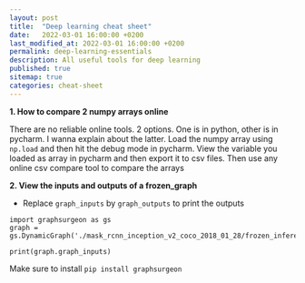 ```yaml
---
layout: post
title:  "Deep learning cheat sheet"
date:   2022-03-01 16:00:00 +0200
last_modified_at: 2022-03-01 16:00:00 +0200
permalink: deep-learning-essentials
description: All useful tools for deep learning
published: true
sitemap: true
categories: cheat-sheet  
---
```


**1. How to compare 2 numpy arrays online**

There are no reliable online tools. 2 options. One is in python, other is in pycharm. I wanna explain about the latter. 
Load the numpy array using `np.load` and then hit the debug mode in pycharm. View the variable you loaded as array in pycharm and then export it to csv files. 
Then use any online csv compare tool to compare the arrays

**2. View the inputs and outputs of a frozen_graph**

- Replace `graph_inputs` by `graph_outputs` to print the outputs
```
import graphsurgeon as gs
graph = gs.DynamicGraph('./mask_rcnn_inception_v2_coco_2018_01_28/frozen_inference_graph.pb')

print(graph.graph_inputs)
```
Make sure to install `pip install graphsurgeon`
